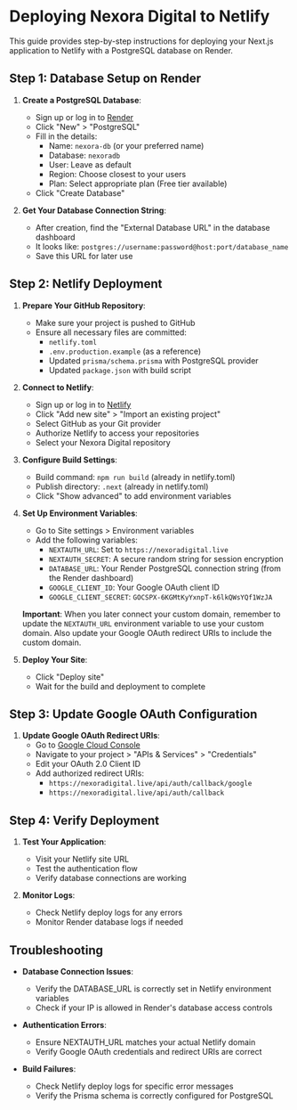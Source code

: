 # Deploying Nexora Digital to Netlify

This guide provides step-by-step instructions for deploying your Next.js application to Netlify with a PostgreSQL database on Render.

## Step 1: Database Setup on Render

1. **Create a PostgreSQL Database**:
   - Sign up or log in to [Render](https://render.com/)
   - Click "New" > "PostgreSQL"
   - Fill in the details:
     - Name: `nexora-db` (or your preferred name)
     - Database: `nexoradb`
     - User: Leave as default
     - Region: Choose closest to your users
     - Plan: Select appropriate plan (Free tier available)
   - Click "Create Database"

2. **Get Your Database Connection String**:
   - After creation, find the "External Database URL" in the database dashboard
   - It looks like: `postgres://username:password@host:port/database_name`
   - Save this URL for later use

## Step 2: Netlify Deployment

1. **Prepare Your GitHub Repository**:
   - Make sure your project is pushed to GitHub
   - Ensure all necessary files are committed:
     - `netlify.toml`
     - `.env.production.example` (as a reference)
     - Updated `prisma/schema.prisma` with PostgreSQL provider
     - Updated `package.json` with build script

2. **Connect to Netlify**:
   - Sign up or log in to [Netlify](https://netlify.com/)
   - Click "Add new site" > "Import an existing project"
   - Select GitHub as your Git provider
   - Authorize Netlify to access your repositories
   - Select your Nexora Digital repository

3. **Configure Build Settings**:
   - Build command: `npm run build` (already in netlify.toml)
   - Publish directory: `.next` (already in netlify.toml)
   - Click "Show advanced" to add environment variables

4. **Set Up Environment Variables**:
   - Go to Site settings > Environment variables
   - Add the following variables:
     - `NEXTAUTH_URL`: Set to `https://nexoradigital.live`
     - `NEXTAUTH_SECRET`: A secure random string for session encryption
     - `DATABASE_URL`: Your Render PostgreSQL connection string (from the Render dashboard)
     - `GOOGLE_CLIENT_ID`: Your Google OAuth client ID
     - `GOOGLE_CLIENT_SECRET`: `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`
   
   **Important**: When you later connect your custom domain, remember to update the `NEXTAUTH_URL` environment variable to use your custom domain. Also update your Google OAuth redirect URIs to include the custom domain.

5. **Deploy Your Site**:
   - Click "Deploy site"
   - Wait for the build and deployment to complete

## Step 3: Update Google OAuth Configuration

1. **Update Google OAuth Redirect URIs**:
   - Go to [Google Cloud Console](https://console.cloud.google.com/)
   - Navigate to your project > "APIs & Services" > "Credentials"
   - Edit your OAuth 2.0 Client ID
   - Add authorized redirect URIs:
     - `https://nexoradigital.live/api/auth/callback/google`
     - `https://nexoradigital.live/api/auth/callback`

## Step 4: Verify Deployment

1. **Test Your Application**:
   - Visit your Netlify site URL
   - Test the authentication flow
   - Verify database connections are working

2. **Monitor Logs**:
   - Check Netlify deploy logs for any errors
   - Monitor Render database logs if needed

## Troubleshooting

- **Database Connection Issues**:
  - Verify the DATABASE_URL is correctly set in Netlify environment variables
  - Check if your IP is allowed in Render's database access controls
  
- **Authentication Errors**:
  - Ensure NEXTAUTH_URL matches your actual Netlify domain
  - Verify Google OAuth credentials and redirect URIs are correct

- **Build Failures**:
  - Check Netlify deploy logs for specific error messages
  - Verify the Prisma schema is correctly configured for PostgreSQL 